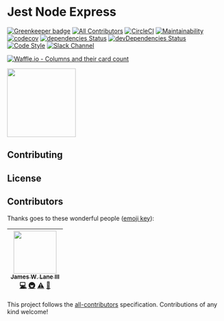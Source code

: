 # Jest Node Express

[![Greenkeeper badge](https://badges.greenkeeper.io/jameswlane/jest-node-http.svg)](https://greenkeeper.io/)
[![All Contributors](https://img.shields.io/badge/all_contributors-1-orange.svg?style=flat-square)](#contributors)
[![CircleCI](https://circleci.com/gh/jameswlane/jest-node-http.svg?style=svg)](https://circleci.com/gh/jameswlane/jest-node-http)
[![Maintainability](https://api.codeclimate.com/v1/badges/b305dfc17acf29a3010a/maintainability)](https://codeclimate.com/github/jameswlane/jest-node-http/maintainability)
[![codecov](https://codecov.io/gh/jameswlane/jest-node-http/branch/master/graph/badge.svg)](https://codecov.io/gh/jameswlane/jest-node-http)
[![dependencies Status](https://david-dm.org/jameswlane/jest-node-http/status.svg)](https://david-dm.org/jameswlane/jest-node-http)
[![devDependencies Status](https://david-dm.org/jameswlane/jest-node-http/dev-status.svg)](https://david-dm.org/jameswlane/jest-node-http?type=dev)
[![Code Style](https://img.shields.io/badge/code%20style-Airbnb-red.svg)](https://github.com/airbnb/javascript)
[![Slack Channel](https://slackin-xmjstmxrio.now.sh/badge.svg)](https://slackin-xmjstmxrio.now.sh/)

[![Waffle.io - Columns and their card count](https://badge.waffle.io/jameswlane/jest-node-http.svg?columns=all)](https://waffle.io/jameswlane/jest-node-http)

<a href="https://www.patreon.com/jameswlane">
	<img src="https://c5.patreon.com/external/logo/become_a_patron_button@2x.png" width="160">
</a>

## Contributing

## License

## Contributors

Thanks goes to these wonderful people ([emoji key](https://github.com/kentcdodds/all-contributors#emoji-key)):

<!-- ALL-CONTRIBUTORS-LIST:START - Do not remove or modify this section -->
<!-- prettier-ignore -->
| [<img src="https://avatars2.githubusercontent.com/u/794161?v=4" width="100px;"/><br /><sub><b>James W. Lane III</b></sub>](http://fueledbydreams.com)<br />[💻](https://github.com/jameswlane/jest-node-http/commits?author=jameswlane "Code") [🚇](#infra-jameswlane "Infrastructure (Hosting, Build-Tools, etc)") [⚠️](https://github.com/jameswlane/jest-node-http/commits?author=jameswlane "Tests") [🔧](#tool-jameswlane "Tools") |
| :---: |
<!-- ALL-CONTRIBUTORS-LIST:END -->

This project follows the [all-contributors](https://github.com/kentcdodds/all-contributors) specification. Contributions of any kind welcome!